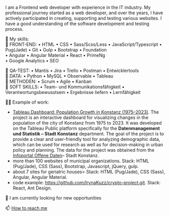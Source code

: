 I am a Frontend web developer with experience in the IT industry. My professional journey started as a web developer, and over the years, I have actively participated in creating, supporting and testing various websites. I have a good understanding of the software development and testing process.

🤔 My skills:  
💬 FRONT-END: • HTML • CSS • Sass/Scss/Less • JavaScript/Typescript • Pug(Jade) • Git • Gulp • Bootstrap • Foundation  
• Angular • Angular Material • React • PrimeNg  
• Google Analytics • SEO

💬 QA-TEST: • Mantis • Jira • Trello • Postman • Entwicklertools  
💬 DATA: • Python • MySQL • Observable • Tableau  
💬 METHODEN: • Scrum • Agile • Kanban  
💬 SOFT SKILLS: • Team- und Kommunikationsfähigkeit • Verantwortungsbewusstsein • Ergebnisse liefern • Lernfähigkeit  

👩‍💻 Example of work:
- <a href="https://public.tableau.com/app/profile/offene.daten.stadt.konstanz/vizzes" alt="Tableau Dashboard: Population Trends in Konstanz (1975–2023)">Tableau Dashboard: Population Growth in Konstanz (1975–2023)</a>.
  The project is an interactive dashboard for visualizing changes in the population of the city of Konstanz from 1975 to 2023. It was developed on the Tableau Public platform specifically for the <b>Datenmanagement und Statistik – Stadt Konstanz</b> department. The goal of the project is to provide a clear and user-friendly tool for analyzing demographic data, which can be used for research as well as for decision-making in urban policy and planning. The data for the project was obtained from the <a href="https://offenedaten-konstanz.de/search/taxonomy/term/42/field_tags/Bev%C3%B6lkerung-42">Infoportal Offene Daten</a>– Stadt Konstanz.
- more than 100 websites of municipal organizations.
  Stack: HTML (Pug/Jade), CSS (Sass), Bootstrap, Javascript, jQuery, gulp.
- about 7 sites for geriatric houses>
  Stack: HTML (Pug/Jade), CSS (Sass), Angular, Angular Material.
- code example: https://github.com/IrynaKuzz/crypto-project.git.
  Stack: React, Ant Design.

📌 I am currently looking for new opportunities

📫 <a href="mailto: iryna.kuz.job@gmail.com"> How to reach me </a>
